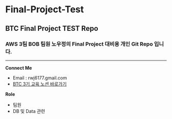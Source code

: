# Final-Project-Test
## BTC Final Project TEST Repo
### AWS 3팀 BOB 팀원 노우정의 Final Project 대비용 개인 Git Repo 입니다.
---
**Connect Me**
- Email : rwj6177.gmail.com
- [BTC 3기 교육 노션 바로가기](https://www.notion.so/BTC-3-7f62f1a7616d4cc795e6a57b5fdc2ebd)

**Role**
- 팀원
- DB 및 Data 관련
